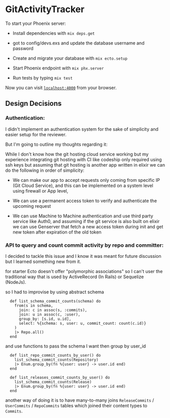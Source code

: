 
# GitActivityTracker

  

To start your Phoenix server:

  

* Install dependencies with `mix deps.get`

* got to config/devs.exs and update the database username and password

* Create and migrate your database with `mix ecto.setup`

* Start Phoenix endpoint with `mix phx.server`

* Run tests by typing `mix test`

  

Now you can visit [`localhost:4000`](http://localhost:4000) from your browser.

  

## Design Decisions
  

### Authentication:

I didn't implement an authentication system for the sake of simplicity and easier setup for the reviewer.

But I'm going to outline my thoughts regarding it:

While I don't know how the git hosting cloud service working but my experience integrating git hosting with CI like codeship only required using ssh keys but assuming that git hosting is another app written in elixir we can do the following in order of simplicity:

 - We can make our app to accept requests only coming from specific IP
   (Git Cloud Service), and this can be implemented on a system level
   using firewall or App level,
   
  - We can use a permanent access token to verify and authenticate the
   upcoming request
   
   - We can use Machine to Machine authentication and use third party
   service like Auth0, and assuming if the git service is also built on
   elixir we can use Genserver that fetch a new access token during init
   and get new token after expiration of the old token


### API to query and count commit activity by repo and committer:

I decided to tackle this issue and I know it was meant for future discussion but I learned something new from it.

for starter Ecto doesn't offer "polymorphic associations" so I can't user the traditional way  that is used by ActiveRecord (In Rails) or Sequelize (NodeJs).

so I had to improvise by using abstract schema

```
  def list_schema_commit_counts(schema) do
    from(s in schema,
      join: c in assoc(s, :commits),
      join: u in assoc(c, :user),
      group_by: [s.id, u.id],
      select: %{schema: s, user: u, commit_count: count(c.id)}
    )
    |> Repo.all()
  end
```

and use functions to pass the schema I want then group by user_id
```
  def list_repo_commit_counts_by_user() do
    list_schema_commit_counts(Repository)
    |> Enum.group_by(fn %{user: user} -> user.id end)
  end

  def list_releases_commit_counts_by_user() do
    list_schema_commit_counts(Release)
    |> Enum.group_by(fn %{user: user} -> user.id end)
  end
```

another way of doing it is to have many-to-many joins `ReleaseCommits` / `UserCommits` / `RepoCommits` tables which joined their content types to `Commits`.